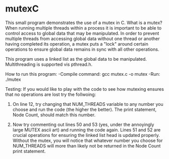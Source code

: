 # mutexC

This small program demonstrates the use of a mutex in C. What is a mutex? When running multiple threads within a process it is important to be able to control access to global data that may be manipulated. In order to prevent multiple threads from accessing global data without one thread or another having completed its operation, a mutex puts a "lock" around certain operations to ensure global data remains in sync with all other operations. 

This program uses a linked list as the global data to be manipulated. Multithreading is supported vis pthread.h. 

How to run this program:
-Compile command:  gcc mutex.c -o mutex
-Run: ./mutex

Testing:
If you would like to play with the code to see how mutexing ensures that no operations are lost try the follwoing:

1) On line 12, try changing that NUM_THREADS variable to any number you choose and run the code (the higher the better). The print statement, Node Count, should match this number.

2) Now try commenting out lines 50 and 53 (yes, under the annoyingly large MUTEX ascii art) and running the code again. Lines 51 and 52 are crucial operations for ensuring the linked list head is updated properly. Without the mutex, you will notice that whatever number you choose for NUM_THREADS will more than likely not be returned in the Node Count print statement. 
